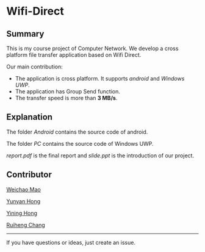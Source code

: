 # Wifi-Direct

## Summary

This is my course project of Computer Network. We develop a cross platform file transfer application based on Wifi Direct. 

Our main contribution:

  * The application is cross platform. It supports *android* and *Windows UWP*.
  * The application has Group Send function. 
  * The transfer speed is more than **3 MB/s**.

## Explanation

The folder *Android* contains the source code of android.

The folder *PC* contains the source code of Windows UWP.

*report.pdf* is the final report and *slide.ppt* is the introduction of our project.

## Contributor

[Weichao Mao](https://github.com/xizeroplus)

[Yunyan Hong]()

[Yining Hong]() 

[Ruiheng Chang](https://github.com/crh19970307)


------

If you have questions or ideas, just create an issue. 
